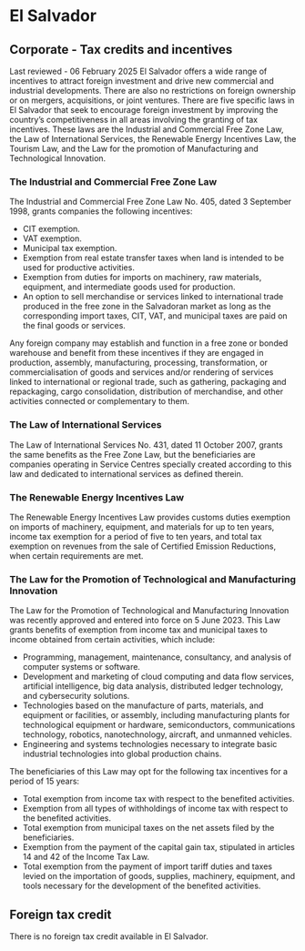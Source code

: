 # El Salvador
## Corporate - Tax credits and incentives
Last reviewed - 06 February 2025
El Salvador offers a wide range of incentives to attract foreign investment and drive new commercial and industrial developments. There are also no restrictions on foreign ownership or on mergers, acquisitions, or joint ventures.
There are five specific laws in El Salvador that seek to encourage foreign investment by improving the country’s competitiveness in all areas involving the granting of tax incentives. These laws are the Industrial and Commercial Free Zone Law, the Law of International Services, the Renewable Energy Incentives Law, the Tourism Law, and the Law for the promotion of Manufacturing and Technological Innovation.
### The Industrial and Commercial Free Zone Law
The Industrial and Commercial Free Zone Law No. 405, dated 3 September 1998, grants companies the following incentives:
  * CIT exemption.
  * VAT exemption.
  * Municipal tax exemption.
  * Exemption from real estate transfer taxes when land is intended to be used for productive activities.
  * Exemption from duties for imports on machinery, raw materials, equipment, and intermediate goods used for production.
  * An option to sell merchandise or services linked to international trade produced in the free zone in the Salvadoran market as long as the corresponding import taxes, CIT, VAT, and municipal taxes are paid on the final goods or services.


Any foreign company may establish and function in a free zone or bonded warehouse and benefit from these incentives if they are engaged in production, assembly, manufacturing, processing, transformation, or commercialisation of goods and services and/or rendering of services linked to international or regional trade, such as gathering, packaging and repackaging, cargo consolidation, distribution of merchandise, and other activities connected or complementary to them.
### The Law of International Services
The Law of International Services No. 431, dated 11 October 2007, grants the same benefits as the Free Zone Law, but the beneficiaries are companies operating in Service Centres specially created according to this law and dedicated to international services as defined therein.
### The Renewable Energy Incentives Law
The Renewable Energy Incentives Law provides customs duties exemption on imports of machinery, equipment, and materials for up to ten years, income tax exemption for a period of five to ten years, and total tax exemption on revenues from the sale of Certified Emission Reductions, when certain requirements are met.
### The Law for the Promotion of Technological and Manufacturing Innovation
The Law for the Promotion of Technological and Manufacturing Innovation was recently approved and entered into force on 5 June 2023. This Law grants benefits of exemption from income tax and municipal taxes to income obtained from certain activities, which include:
  * Programming, management, maintenance, consultancy, and analysis of computer systems or software.
  * Development and marketing of cloud computing and data flow services, artificial intelligence, big data analysis, distributed ledger technology, and cybersecurity solutions.
  * Technologies based on the manufacture of parts, materials, and equipment or facilities, or assembly, including manufacturing plants for technological equipment or hardware, semiconductors, communications technology, robotics, nanotechnology, aircraft, and unmanned vehicles.
  * Engineering and systems technologies necessary to integrate basic industrial technologies into global production chains.


The beneficiaries of this Law may opt for the following tax incentives for a period of 15 years:
  * Total exemption from income tax with respect to the benefited activities.
  * Exemption from all types of withholdings of income tax with respect to the benefited activities.
  * Total exemption from municipal taxes on the net assets filed by the beneficiaries.
  * Exemption from the payment of the capital gain tax, stipulated in articles 14 and 42 of the Income Tax Law.
  * Total exemption from the payment of import tariff duties and taxes levied on the importation of goods, supplies, machinery, equipment, and tools necessary for the development of the benefited activities.


## Foreign tax credit
There is no foreign tax credit available in El Salvador.
